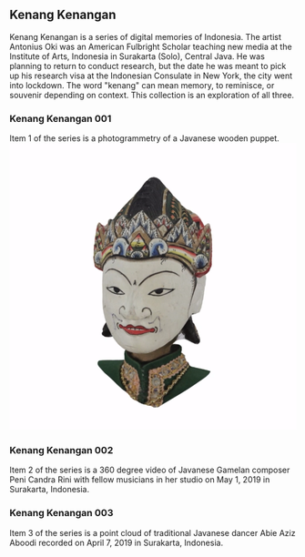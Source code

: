 ## Kenang Kenangan

Kenang Kenangan is a series of digital memories of Indonesia. The artist Antonius Oki was an American Fulbright Scholar teaching new media at the Institute of Arts, Indonesia in Surakarta (Solo), Central Java. He was planning to return to conduct research, but the date he was meant to pick up his research visa at the Indonesian Consulate in New York, the city went into lockdown. The word "kenang" can mean memory, to reminisce, or souvenir depending on context. This collection is an exploration of all three.

### Kenang Kenangan 001

Item 1 of the series is a photogrammetry of a Javanese wooden puppet.
![image](kenangan-001.png)

### Kenang Kenangan 002

Item 2 of the series is a 360 degree video of Javanese Gamelan composer Peni Candra Rini with fellow musicians in her studio on May 1, 2019 in Surakarta, Indonesia.

### Kenang Kenangan 003

Item 3 of the series is a point cloud of traditional Javanese dancer Abie Aziz Aboodi recorded on April 7, 2019 in Surakarta, Indonesia.
